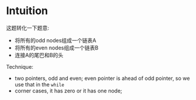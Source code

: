 # Intuition
这题转化一下题意:
- 将所有的odd nodes组成一个链表A
- 将所有的even nodes组成一个链表B
- 连接A的尾巴和B的头

Technique:
- two pointers, odd and even; even pointer is ahead of odd pointer, so we use that in the `while`
- corner cases, it has zero or it has one node;


